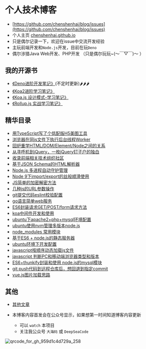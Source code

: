 # 个人技术博客
- [https://github.com/chenshenhai/blog/issues](https://github.com/chenshenhai/blog/issues)
- 个人主页 [chenshenhai.github.io](https://chenshenhai.github.io)
- 只是偶尔记录一下，欢迎在issue中交流开发经验
- 主玩前端开发和`Node.js`开发，目前在玩`Deno`
- 偶尔涉猎Java Web开发、PHP开发 （只是偶尔玩玩~(～￣▽￣)～ ）

## 我的开源书

- [《Deno进阶开发笔记》](https://github.com/chenshenhai/deno_note)(不定时更新)🌶🌶🌶
- [《Koa2进阶学习笔记》](https://github.com/chenshenhai/koa2-note)
- [《Koa.js 设计模式-学习笔记》](https://github.com/chenshenhai/koajs-design-note)
- [《Rollup.js 实战学习笔记》](https://github.com/chenshenhai/rollupjs-note)



## 精华目录
- [用TypeScript写了个低配版H5美图工具](https://www.github.com/chenshenhai/blog/issues/37)
- [浏览器在同js文件下执行后台线程Worker](https://www.github.com/chenshenhai/blog/issues/35)
- [回炉重学HTML/DOM/Element/Node之间的关系](https://www.github.com/chenshenhai/blog/issues/34)
- [从寻呼机到jQuery，一枚jQuery钉子户的独白](https://www.github.com/chenshenhai/blog/issues/33)
- [收录前端相关技术组织社区](https://www.github.com/chenshenhai/blog/issues/31)
- [基于JSON Schema的HTML解析器](https://www.github.com/chenshenhai/blog/issues/30)
- [Node.js 多进程自动守护管理](https://www.github.com/chenshenhai/blog/issues/29)
- [Node 9下import/export的丝般顺滑使用](https://www.github.com/chenshenhai/blog/issues/24)
- [JS简单的加密解密方法](https://www.github.com/chenshenhai/blog/issues/21)
- [几种js的URL参数操作](https://www.github.com/chenshenhai/blog/issues/20)
- [git提交代码eslint校验配置](https://www.github.com/chenshenhai/blog/issues/19)
- [go语言简单web服务](https://www.github.com/chenshenhai/blog/issues/18)
- [ES6封装请求GET/POST/form请求方法 ](https://www.github.com/chenshenhai/blog/issues/16)
- [koa中间件开发和使用 ](https://www.github.com/chenshenhai/blog/issues/15)
- [ubuntu下apache2+php+mysql环境配置 ](https://www.github.com/chenshenhai/blog/issues/13)
- [ubuntu使用nvm管理多版本node.js ](https://www.github.com/chenshenhai/blog/issues/12)
- [node_modules 常用模块 ](https://www.github.com/chenshenhai/blog/issues/11)
- [基于ES6 + node.js的静态服务器 ](https://www.github.com/chenshenhai/blog/issues/10)
- [ubuntu环境下开发配置 ](https://www.github.com/chenshenhai/blog/issues/9)
- [javascript按顺序动态加载js文件 ](https://www.github.com/chenshenhai/blog/issues/8)
- [javascript 判断PC和移动端浏览器类型和版本 ](https://www.github.com/chenshenhai/blog/issues/7)
- [ES6+thunkify封装和使用 node.js的mysql模块 ](https://www.github.com/chenshenhai/blog/issues/6)
- [git push代码到远程仓库后，想回退到指定commit ](https://www.github.com/chenshenhai/blog/issues/5)
- [vue.js图片加载思路 ](https://www.github.com/chenshenhai/blog/issues/4)

## 其他

- [其他文章 ](https://www.github.com/chenshenhai/blog/issues/)


- 本博客内容首发会在公众号显示，如果想第一时间知道博客内容更新
  - 可以 `watch` 本项目
  - 关注我公众号 `大海码` 或 `DeepSeaCode` 

![qrcode_for_gh_959d1c4d729a_258](https://user-images.githubusercontent.com/8216630/43264303-495bf52c-9118-11e8-85cd-4ec6fcc6d066.jpg)
<br/>
